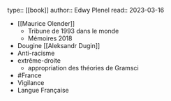 type:: [[book]]
author:: Edwy Plenel
read:: 2023-03-16

- [[Maurice Olender]]
	- Tribune de 1993 dans le monde
	- Mémoires 2018
- Dougine [[Aleksandr Dugin]]
- Anti-racisme
- extrême-droite
	- appropriation des théories de Gramsci
- #France
- Vigilance
- Langue Française